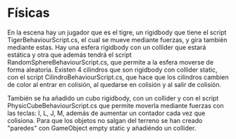 # Físicas
En la escena hay un jugador que es el tigre, un rigidbody que tiene el script TigerBehaviourScript.cs, el cual se mueve mediante fuerzas, y gira también mediante estas. Hay una esfera rigidbody con un collider que estará estática y otra que además tendrá el script RandomSphereBehaviourScript.cs, que permite a la esfera moverse de forma aleatoria. Existen 4 cilindros que son rigidbody con collider static, con el script CilindroBehaviourScript.cs, que hace que los cilindros cambien de color al entrar en colisión, al quedarse en colisión y al salir de colisión. 

También se ha añadido un cubo rigidbody, con un collider y con el script PhysicCubeBehaviourScript.cs que permite moverla mediante fuerzas con las teclas: I, L, J, M, además de aumentar un contador cada vez que colisiona. Para que los objetos no salgan del terreno se han creado "paredes" con GameObject empty static y añadiéndo un collider.
